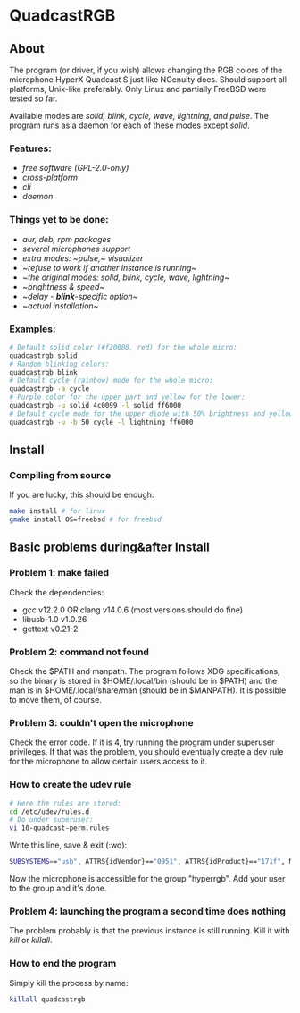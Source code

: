 # QuadcastRGB
## About
The program (or driver, if you wish) allows changing the RGB colors of the
microphone HyperX Quadcast S just like NGenuity does. Should support all
platforms, Unix-like preferably. Only Linux and partially FreeBSD were tested
so far.

Available modes are *solid, blink, cycle, wave, lightning, and pulse*. The
program runs as a daemon for each of these modes except *solid*.

### Features:
- *free software (GPL-2.0-only)*
- *cross-platform*
- *cli*
- *daemon*

### Things yet to be done:
- *aur, deb, rpm packages*
- *several microphones support*
- *extra modes: ~pulse,~ visualizer*
- *~refuse to work if another instance is running~*
- *~the original modes: solid, blink, cycle, wave, lightning~*
- *~brightness & speed~*
- *~delay - **blink**-specific option~*
- *~actual installation~*

### Examples:
```bash
# Default solid color (#f20000, red) for the whole micro:
quadcastrgb solid 
# Random blinking colors:
quadcastrgb blink
# Default cycle (rainbow) mode for the whole micro:
quadcastrgb -a cycle 
# Purple color for the upper part and yellow for the lower:
quadcastrgb -u solid 4c0099 -l solid ff6000 
# Default cycle mode for the upper diode with 50% brightness and yellow lightning for the lower:
quadcastrgb -u -b 50 cycle -l lightning ff6000 
```
## Install
### Compiling from source
If you are lucky, this should be enough:
```bash
make install # for linux
gmake install OS=freebsd # for freebsd
```
## Basic problems during&after Install
### Problem 1: make failed
Check the dependencies:  
 - gcc v12.2.0 OR clang v14.0.6 (most versions should do fine)
 - libusb-1.0 v1.0.26
 - gettext v0.21-2

### Problem 2: command not found
Check the $PATH and manpath. The program follows XDG specifications, so the
binary is stored in $HOME/.local/bin (should be in $PATH) and the man is in
$HOME/.local/share/man (should be in $MANPATH). It is possible to move them,
of course.

### Problem 3: couldn't open the microphone
Check the error code. If it is 4, try running the program under superuser
privileges. If that was the problem, you should eventually create a dev rule
for the microphone to allow certain users access to it.

### How to create the udev rule
```bash
# Here the rules are stored:
cd /etc/udev/rules.d 
# Do under superuser:
vi 10-quadcast-perm.rules 
```
Write this line, save & exit (:wq):
```bash
SUBSYSTEMS=="usb", ATTRS{idVendor}=="0951", ATTRS{idProduct}=="171f", MODE="0660", GROUP="hyperrgb" 
```
Now the microphone is accessible for the group "hyperrgb". Add your user to the
group and it's done.

### Problem 4: launching the program a second time does nothing
The problem probably is that the previous instance is still running. Kill it
with *kill* or *killall*.

### How to end the program
Simply kill the process by name:
```bash
killall quadcastrgb
```

